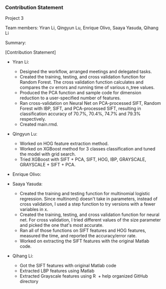 ### Contribution Statement

Project 3

Team members: Yiran Li,  Qingyun Lu, Enrique Olivo, Saaya Yasuda, Qihang Li

Summary: 

[Contribution Statement] 

+ Yiran Li:
  + Designed the workflow, arranged meetings and delegated tasks.
  + Created the training, testing, and cross validation function for Random Forest. The cross validation function calculates
  and compares the cv errors and running time of various n_tree values. 
  + Produced the PCA function and sample code for dimension reduction to a user-specified number of features.
  + Ran cross-validation on Neural Net on PCA-processed SIFT, Random Forest with IBP, SIFT, and PCA-processed SIFT, resulting
  in classification accuracy of 70.7%, 70.4%, 74.7% and 79.3% respectively. 
  + Created main.rmd.
  
+ Qingyun Lu: 
  + Worked on HOG feature extraction method.
  + Worked on XGBoost method for 3 classes classification and tuned the model with grid search.
  + Tried XGBoost with SIFT + PCA, SIFT, HOG, IBP, GRAYSCALE, GRAYSCALE + SIFT + PCA.

+ Enrique Olivo:

+ Saaya Yasuda: 
  + Created the training and testing function for multinomial logistic regression. Since multinom() doesn't take in parameters, instead of cross validation, I used a step function to try versions with a fewer variables in x.
  + Created the training, testing, and cross validation function for neural net. For cross validation, I tried different values of the size parameter and picked the one that's most accurate.
  + Ran all of those functions on SIFT features and HOG features, measured the time, and reported the accuracy/error rate.
  + Worked on extracting the SIFT features with the original Matlab code.

+ Qihang Li: 
  + Got the SIFT features with original Matlab code
  + Extracted LBP features using Matlab
  + Extracted Grayscale features using R
  + help organized GitHub directory
